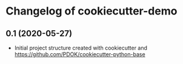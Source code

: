 Changelog of cookiecutter-demo
===================================================


0.1 (2020-05-27)
----------------

- Initial project structure created with cookiecutter and
  https://github.com/PDOK/cookiecutter-python-base
